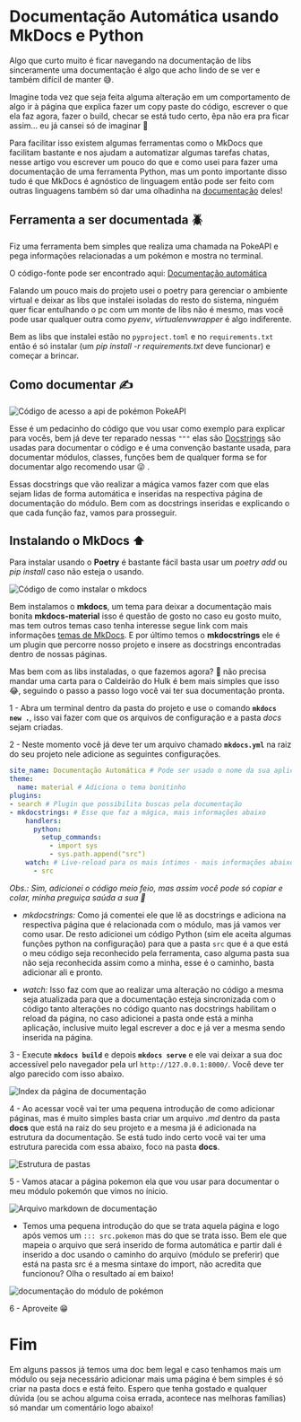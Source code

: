 
# Documentação Automática usando MkDocs e Python

Algo que curto muito é ficar navegando na documentação de libs sinceramente uma documentação é algo que acho lindo de se ver e também difícil de manter :sweat_smile:.

Imagine toda vez que seja feita alguma alteração em um comportamento de algo ir à página que explica fazer um copy paste do código, escrever o que ela faz agora, fazer o build, checar se está tudo certo, êpa não era pra ficar assim... eu já cansei só de imaginar :triumph:

Para facilitar isso existem algumas ferramentas como o MkDocs que facilitam bastante e nos ajudam a automatizar algumas tarefas chatas, nesse artigo vou escrever um pouco do que e como usei para fazer uma documentação de uma ferramenta Python, mas um ponto importante disso tudo é que MkDocs é agnóstico de linguagem então pode ser feito com outras linguagens também só dar uma olhadinha na [documentação](https://www.mkdocs.org/) deles!


## Ferramenta a ser documentada :beetle:


Fiz uma ferramenta bem simples que realiza uma chamada na PokeAPI e pega informações relacionadas a um pokémon e mostra no terminal.

O código-fonte pode ser encontrado aqui: [Documentação automática](https://github.com/XandeCoding/codigos-de-artigos/tree/master/python/documentacao_automatica)

Falando um pouco mais do projeto usei o poetry para gerenciar o ambiente virtual e deixar as libs que instalei isoladas do resto do sistema, ninguém quer ficar entulhando o pc com um monte de libs não é mesmo, mas você pode usar qualquer outra como _pyenv_, _virtualenvwrapper_ é algo indiferente.

Bem as libs que instalei estão no `pyproject.toml` e no `requirements.txt` então é só instalar (um _pip install -r requirements.txt_ deve funcionar) e começar a brincar.


## Como documentar :writing_hand:


![Código de acesso a api de pokémon PokeAPI](./docs/assets/pokemon_code.png)

Esse é um pedacinho do código que vou usar como exemplo para explicar para vocês, bem já deve ter reparado nessas `"""` elas são [Docstrings](https://peps.python.org/pep-0257/) são usadas para documentar o código e é uma convenção bastante usada, para documentar módulos, classes, funções bem de qualquer forma se for documentar algo recomendo usar :stuck_out_tongue_winking_eye: .

Essas docstrings que vão realizar a mágica vamos fazer com que elas sejam lidas de forma automática e inseridas na respectiva página de documentação do módulo. Bem com as docstrings inseridas e explicando o que cada função faz, vamos para prosseguir.

## Instalando o MkDocs :arrow_up:

Para instalar usando o **Poetry** é bastante fácil basta usar um _poetry add_ ou _pip install_ caso não esteja o usando.

![Código de como instalar o mkdocs](./docs/assets/instalar-mkdocs.png)

Bem instalamos o **mkdocs**, um tema para deixar a documentação mais bonita **mkdocs-material** isso é questão de gosto no caso eu gosto muito, mas tem outros temas caso tenha interesse segue link com mais informações [temas de MkDocs](https://www.mkdocs.org/user-guide/choosing-your-theme/). E por último temos o **mkdocstrings** ele é um plugin que percorre nosso projeto e insere as docstrings encontradas dentro de nossas páginas.

Mas bem com as libs instaladas, o que fazemos agora? :thinking: não precisa mandar uma carta para o Caldeirão do Hulk é bem mais simples que isso :joy:, seguindo o passo a passo logo você vai ter sua documentação pronta.

1 - Abra um terminal dentro da pasta do projeto e use o comando **`mkdocs new .`**, isso vai fazer com que os arquivos de configuração e a pasta _docs_ sejam criadas.

2 - Neste momento você já deve ter um arquivo chamado **`mkdocs.yml`** na raiz do seu projeto nele adicione as seguintes configurações.

```yml
site_name: Documentação Automática # Pode ser usado o nome da sua aplicação
theme:
  name: material # Adiciona o tema bonitinho
plugins:
- search # Plugin que possibilita buscas pela documentação
- mkdocstrings: # Esse que faz a mágica, mais informações abaixo
    handlers:
      python:
        setup_commands:
          - import sys
          - sys.path.append("src")
    watch: # Live-reload para os mais íntimos - mais informações abaixo também
      - src
```

_Obs.: Sim, adicionei o código meio feio, mas assim você pode só copiar e colar, minha preguiça saúda a sua :open_hands:_

*  _mkdocstrings:_ Como já comentei ele que lê as docstrings e adiciona na respectiva página que é relacionada com o módulo, mas já vamos ver como usar. De resto adicionei um código Python (sim ele aceita algumas funções python na configuração) para que a pasta `src` que é a que está o meu código seja reconhecido pela ferramenta, caso alguma pasta sua não seja reconhecida assim como a minha, esse é o caminho, basta adicionar ali e pronto.

*  _watch:_ Isso faz com que ao realizar uma alteração no código a mesma seja atualizada para que a documentação esteja sincronizada com o código tanto alterações no código quanto nas docstrings habilitam o reload da página, no caso adicionei a pasta onde está a minha aplicação, inclusive muito legal escrever a doc e já ver a mesma sendo inserida na página.

3 - Execute **`mkdocs build`** e depois **`mkdocs serve`** e ele vai deixar a sua doc accessível pelo navegador pela url `http://127.0.0.1:8000/`. Você deve ter algo parecido com isso abaixo.

![Index da página de documentação](./docs/assets/mkdocs-index.png)

4 - Ao acessar você vai ter uma pequena introdução de como adicionar páginas, mas é muito simples basta criar um arquivo _.md_ dentro da pasta **docs** que está na raiz do seu projeto e a mesma já é adicionada na estrutura da documentação. Se está tudo indo certo você vai ter uma estrutura parecida com essa abaixo, foco na pasta **docs**.

![Estrutura de pastas](./docs/assets/estrutura.png)

5 - Vamos atacar a página pokemon ela que vou usar para documentar o meu módulo pokemón que vimos no ínicio.

![Arquivo markdown de documentação](./docs/assets//markdown.png)

* Temos uma pequena introdução do que se trata aquela página e logo após vemos um `::: src.pokemon` mas do que se trata isso. Bem ele que mapeia o arquivo que será inserido de forma automática e partir dali é inserido a doc usando o caminho do arquivo (módulo se preferir) que está na pasta src é a mesma sintaxe do import, não acredita que funcionou? Olha o resultado aí em baixo!

![documentação do módulo de pokémon](./docs/assets/mkdocs-pokemon.png)


6 - Aproveite :grin:

# Fim

Em alguns passos já temos uma doc bem legal e caso tenhamos mais um módulo ou seja necessário adicionar mais uma página é bem simples é só criar na pasta docs e está feito. Espero que tenha gostado e qualquer dúvida (ou se achou alguma coisa errada, acontece nas melhoras famílias) só mandar um comentário logo abaixo!